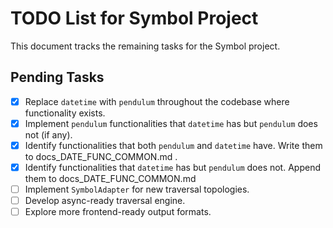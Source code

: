 # TODO List for Symbol Project

This document tracks the remaining tasks for the Symbol project.

## Pending Tasks

- [x] Replace `datetime` with `pendulum` throughout the codebase where functionality exists.
- [x] Implement `pendulum` functionalities that `datetime` has but `pendulum` does not (if any).
- [x] Identify functionalities that both `pendulum` and `datetime` have. Write them to docs_DATE_FUNC_COMMON.md .
- [x] Identify functionalities that `datetime` has but `pendulum` does not. Append them to docs_DATE_FUNC_COMMON.md 
- [ ] Implement `SymbolAdapter` for new traversal topologies.
- [ ] Develop async-ready traversal engine.
- [ ] Explore more frontend-ready output formats.
